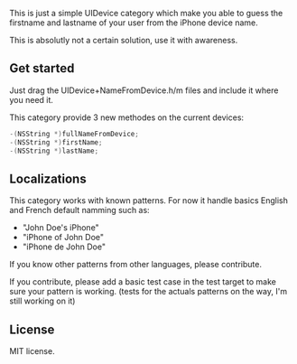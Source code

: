 This is just a simple UIDevice category which make you able to guess the firstname and lastname of your user from the iPhone device name.

This is absolutly not a certain solution, use it with awareness.

## Get started

Just drag the UIDevice+NameFromDevice.h/m files and include it where you need it.

This category provide 3 new methodes on the current devices:

``` objective-c
-(NSString *)fullNameFromDevice;
-(NSString *)firstName;
-(NSString *)lastName;
```

## Localizations

This category works with known patterns.
For now it handle basics English and French default namming such as:
- "John Doe's iPhone"
- "iPhone of John Doe"
- "iPhone de John Doe"

If you know other patterns from other languages, please contribute.

If you contribute, please add a basic test case in the test target to make sure your pattern is working.
(tests for the actuals patterns on the way, I'm still working on it)

## License

MIT license.